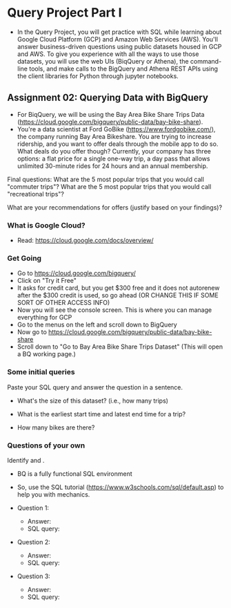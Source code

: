# Query Project Part I
- In the Query Project, you will get practice with SQL while learning about Google Cloud Platform (GCP) and Amazon Web Services (AWS). You'll answer business-driven questions using public datasets housed in GCP and AWS. To give you experience with all the ways to use those datasets, you will use the web UIs (BiqQuery or Athena), the command-line tools, and make calls to the BigQuery and Athena REST APIs using the client libraries for Python through jupyter notebooks.

## Assignment 02: Querying Data with BigQuery
- For BiqQuery, we will be using the Bay Area Bike Share Trips Data (https://cloud.google.com/bigquery/public-data/bay-bike-share). 
- You're a data scientist at Ford GoBike (https://www.fordgobike.com/), the company running Bay Area Bikeshare. You are trying to increase ridership, and you want to offer deals through the mobile app to do so. What deals do you offer though? Currently, your company has three options: a flat price for a single one-way trip, a day pass that allows unlimited 30-minute rides for 24 hours and an annual membership. 

Final questions: 
What are the 5 most popular trips that you would call "commuter trips"?
What are the 5 most popular trips that you would call "recreational trips"?

What are your recommendations for offers (justify based on your findings)?

### What is Google Cloud?
- Read: https://cloud.google.com/docs/overview/

### Get Going

- Go to https://cloud.google.com/bigquery/
- Click on "Try it Free"
- It asks for credit card, but you get $300 free and it does not autorenew after the $300 credit is used, so go ahead (OR CHANGE THIS IF SOME SORT OF OTHER ACCESS INFO)
- Now you will see the console screen. This is where you can manage everything for GCP
- Go to the menus on the left and scroll down to BigQuery
- Now go to https://cloud.google.com/bigquery/public-data/bay-bike-share 
- Scroll down to "Go to Bay Area Bike Share Trips Dataset" (This will open a BQ working page.)


### Some initial queries
Paste your SQL query and answer the question in a sentence.

- What's the size of this dataset? (i.e., how many trips)

- What is the earliest start time and latest end time for a trip?

- How many bikes are there?


### Questions of your own
Identify and .
- BQ is a fully functional SQL environment
- So, use the SQL tutorial (https://www.w3schools.com/sql/default.asp) to help you with mechanics.

- Question 1: 
  * Answer:
  * SQL query:

- Question 2:
  * Answer:
  * SQL query:

- Question 3:
  * Answer:
  * SQL query:

